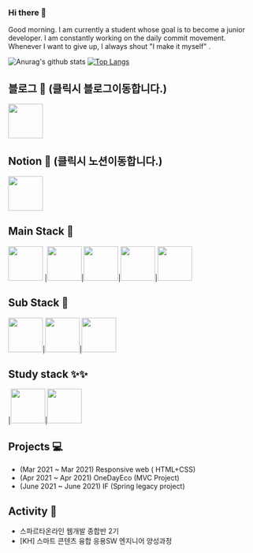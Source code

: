 ### Hi there 👋
Good morning. I am currently a student whose goal is to become a junior developer.
I am constantly working on the daily commit movement. 
Whenever I want to give up, I always shout "I make it myself" .

![Anurag's github stats](https://github-readme-stats.vercel.app/api?username=rlwi440&show_icons=true&theme=tokyonight)
[![Top Langs](https://github-readme-stats.vercel.app/api/top-langs/?username=rlwi440&layout=compact)](https://github.com/anuraghazra/github-readme-stats)


블로그 🎫 (클릭시 블로그이동합니다.)
---------------------
[<img src="https://noticon-static.tammolo.com/dgggcrkxq/image/upload/v1605926847/noticon/ku5wj788ubjwba7pecrw.png" width="70px">](https://dev-clean-code.tistory.com/manage)


Notion 🎫 (클릭시 노션이동합니다.)
---------------------
[<img src="https://noticon-static.tammolo.com/dgggcrkxq/image/upload/v1570106347/noticon/hx52ypkqqdzjdvd8iaid.svg" width="70px">](https://www.notion.so/Dashborad-0172a135f6a74b999a1aa2828a15e0a8)


 Main Stack 🐢
--------------------------
<img src="https://noticon-static.tammolo.com/dgggcrkxq/image/upload/v1566995514/noticon/jufppyr8htislboas4ve.png" width="70px"> |<img src="https://noticon-static.tammolo.com/dgggcrkxq/image/upload/v1566912109/noticon/puksfce6wca36hes1vom.png" width="70px">|<img src ="https://noticon-static.tammolo.com/dgggcrkxq/image/upload/v1592435019/noticon/z0s5osjhwlxpeo6pxslv.png" width="70px">|<img src="https://noticon-static.tammolo.com/dgggcrkxq/image/upload/v1570946287/noticon/qgdiv5ctkcneujidjuv1.png" width="70px">|<img src="https://noticon-static.tammolo.com/dgggcrkxq/image/upload/v1567128552/noticon/mksvojnxnqtvdwrhttce.png" width="70px">

 Sub Stack 🐢
 -----------------------
 <img src="https://noticon-static.tammolo.com/dgggcrkxq/image/upload/v1566777965/noticon/jrmv5eskgbngugutlrfl.png" width="70px">|<img src="https://noticon-static.tammolo.com/dgggcrkxq/image/upload/v1566791609/noticon/nen1y11gazeqhejw7nm1.png" width="70px">|<img src="https://noticon-static.tammolo.com/dgggcrkxq/image/upload/v1611712681/noticon/szv75x8vgi6axjwjfvd6.png" width="70px">

Study stack ✨✨
------------------------
|<img src="https://noticon-static.tammolo.com/dgggcrkxq/image/upload/v1566557331/noticon/d5hqar2idkoefh6fjtpu.png" width="70px">|<img src="https://noticon-static.tammolo.com/dgggcrkxq/image/upload/v1566911998/noticon/pgp6gfml2syj2xujx5qp.png" width="70px">



Projects 💻
----------------------------
* (Mar 2021 ~ Mar 2021) Responsive web ( HTML+CSS)
* (Apr 2021 ~ Apr 2021) OneDayEco  (MVC Project) 
* (June 2021 ~ June 2021) IF (Spring legacy project)

Activity 💪
-----------------------------
* 스파르타온라인 웹개발 종합반 2기  
* [KH] 스마트 콘텐츠 융합 응용SW 엔지니어 양성과정 
